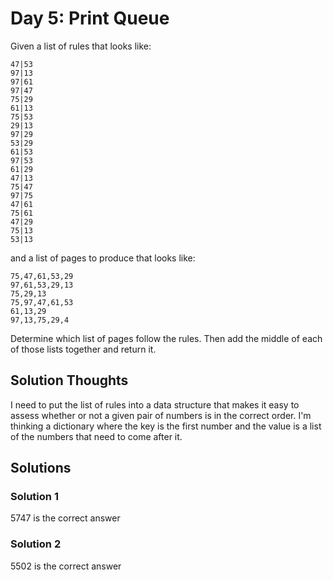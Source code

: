 # Day 5: Print Queue
Given a list of rules that looks like:
```
47|53
97|13
97|61
97|47
75|29
61|13
75|53
29|13
97|29
53|29
61|53
97|53
61|29
47|13
75|47
97|75
47|61
75|61
47|29
75|13
53|13
```

and a list of pages to produce that looks like:

```
75,47,61,53,29
97,61,53,29,13
75,29,13
75,97,47,61,53
61,13,29
97,13,75,29,4
```

Determine which list of pages follow the rules. Then add the middle of each of those lists together and return it.


## Solution Thoughts
I need to put the list of rules into a data structure that makes it easy to assess whether or not a given pair of
numbers is in the correct order. I'm thinking a dictionary where the key is the first number and the value is a list
of the numbers that need to come after it.

## Solutions
### Solution 1
5747 is the correct answer

### Solution 2
5502 is the correct answer
